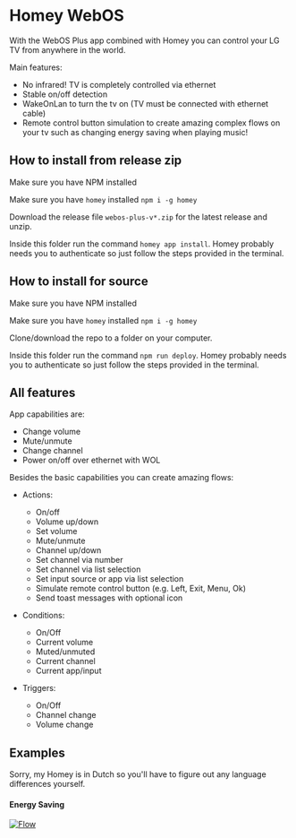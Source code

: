 # Homey WebOS
With the WebOS Plus app combined with Homey you can control your LG TV from anywhere in the world.

Main features:
- No infrared! TV is completely controlled via ethernet
- Stable on/off detection
- WakeOnLan to turn the tv on (TV must be connected with ethernet cable)
- Remote control button simulation to create amazing complex flows on your tv such as changing energy saving when playing music!

## How to install from release zip

Make sure you have NPM installed

Make sure you have `homey` installed `npm i -g homey`

Download the release file `webos-plus-v*.zip` for the latest release and unzip.

Inside this folder run the command `homey app install`. Homey probably needs you to authenticate so just follow the steps provided in the terminal.


## How to install for source

Make sure you have NPM installed

Make sure you have `homey` installed `npm i -g homey`

Clone/download the repo to a folder on your computer.

Inside this folder run the command `npm run deploy`. Homey probably needs you to authenticate so just follow the steps provided in the terminal.

## All features

App capabilities are:
- Change volume
- Mute/unmute
- Change channel
- Power on/off over ethernet with WOL

Besides the basic capabilities you can create amazing flows:
* Actions:
  - On/off
  - Volume up/down
  - Set volume
  - Mute/unmute
  - Channel up/down
  - Set channel via number
  - Set channel via list selection
  - Set input source or app via list selection
  - Simulate remote control button (e.g. Left, Exit, Menu, Ok)
  - Send toast messages with optional icon

* Conditions:
  - On/Off
  - Current volume
  - Muted/unmuted
  - Current channel
  - Current app/input

* Triggers:
  - On/Off
  - Channel change
  - Volume change

## Examples

Sorry, my Homey is in Dutch so you'll have to figure out any language differences yourself.

#### Energy Saving
[![Flow](https://flow-api.athom.com/api/flow/LvfkP1/image)](https://homey.app/f/LvfkP1/)






